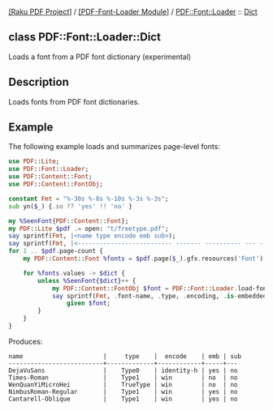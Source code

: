 [[Raku PDF Project]](https://pdf-raku.github.io)
 / [[PDF-Font-Loader Module]](https://pdf-raku.github.io/PDF-Font-Loader-raku)
 / [PDF::Font::Loader](https://pdf-raku.github.io/PDF-Font-Loader-raku/PDF/Font/Loader)
 :: [Dict](https://pdf-raku.github.io/PDF-Font-Loader-raku/PDF/Font/Loader/Dict)

class PDF::Font::Loader::Dict
-----------------------------

Loads a font from a PDF font dictionary (experimental)

Description
-----------

Loads fonts from PDF font dictionaries.

Example
-------

The following example loads and summarizes page-level fonts:

```raku
use PDF::Lite;
use PDF::Font::Loader;
use PDF::Content::Font;
use PDF::Content::FontObj;

constant Fmt = "%-30s %-8s %-10s %-3s %-3s";
sub yn($_) {.so ?? 'yes' !! 'no' }

my %SeenFont{PDF::Content::Font};
my PDF::Lite $pdf .= open: "t/freetype.pdf";
say sprintf(Fmt, |<name type encode emb sub>);
say sprintf(Fmt, |<-------------------------- ------- ---------- --- --->);
for 1 .. $pdf.page-count {
    my PDF::Content::Font %fonts = $pdf.page($_).gfx.resources('Font');

    for %fonts.values -> $dict {
        unless %SeenFont{$dict}++ {
            my PDF::Content::FontObj $font = PDF::Font::Loader.load-font: :$dict, :quiet;
            say sprintf(Fmt, .font-name, .type, .encoding, .is-embedded.&yn, .is-subset.&yn)
                given $font;
        }
    }
}
```

Produces:

    name                      |     type    |  encode    | emb | sub
    --------------------------+-------------+------------+-----+---
    DejaVuSans                |    Type0    | identity-h | yes | no 
    Times-Roman               |    Type1    | win        | no  | no 
    WenQuanYiMicroHei         |    TrueType | win        | no  | no 
    NimbusRoman-Regular       |    Type1    | win        | yes | no 
    Cantarell-Oblique         |    Type1    | win        | yes | no

